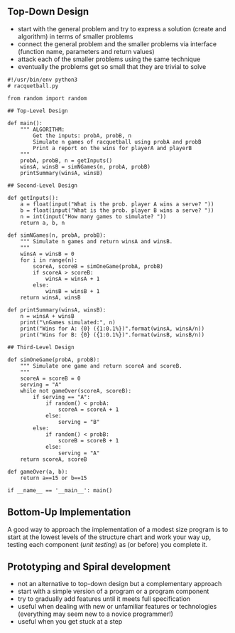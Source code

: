 ## Top-Down Design

* start with the general problem and try to express a solution (create and algorithm) in terms of smaller problems
* connect the general problem and the smaller problems via interface (function name, parameters and return values)
* attack each of the smaller problems using the same technique
* eventually the problems get so small that they are trivial to solve

```
#!/usr/bin/env python3
# racquetball.py

from random import random

## Top-Level Design

def main():
    """ ALGORITHM:
        Get the inputs: probA, probB, n
        Simulate n games of racquetball using probA and probB
        Print a report on the wins for playerA and playerB
    """
    probA, probB, n = getInputs()
    winsA, winsB = simNGames(n, probA, probB)
    printSummary(winsA, winsB)

## Second-Level Design

def getInputs():
    a = float(input("What is the prob. player A wins a serve? "))
    b = float(input("What is the prob. player B wins a serve? "))
    n = int(input("How many games to simulate? "))
    return a, b, n

def simNGames(n, probA, probB):
    """ Simulate n games and return winsA and winsB.
    """
    winsA = winsB = 0
    for i in range(n):
        scoreA, scoreB = simOneGame(probA, probB)
        if scoreA > scoreB:
            winsA = winsA + 1
        else:
            winsB = winsB + 1
    return winsA, winsB

def printSummary(winsA, winsB):
    n = winsA + winsB
    print("\nGames simulated:", n)
    print("Wins for A: {0} ({1:0.1%})".format(winsA, winsA/n))
    print("Wins for B: {0} ({1:0.1%})".format(winsB, winsB/n))

## Third-Level Design

def simOneGame(probA, probB):
    """ Simulate one game and return scoreA and scoreB.
    """
    scoreA = scoreB = 0
    serving = "A"
    while not gameOver(scoreA, scoreB):
        if serving == "A":
            if random() < probA:
                scoreA = scoreA + 1
            else:
                serving = "B"
        else:
            if random() < probB:
                scoreB = scoreB + 1
            else:
                serving = "A"
    return scoreA, scoreB

def gameOver(a, b):
    return a==15 or b==15

if __name__ == '__main__': main()
```

## Bottom-Up Implementation

A good way to approach the implementation of a modest size program is to start at the lowest levels of the structure chart and work your way up, testing each component (*unit testing*) as (or before) you complete it. 

## Prototyping and Spiral development

* not an alternative to top-down design but a complementary approach
* start with a simple version of a program or a program component
* try to gradually add features until it meets full specification
* useful when dealing with new or unfamiliar features or technologies (everything may seem new to a novice programmer!)
* useful when you get stuck at a step
